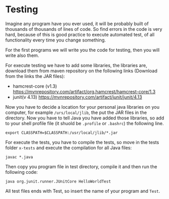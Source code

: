 # Testing

Imagine any program have you ever used, it will be probably built of thousands of thousands of lines of code.
So find errors in the code is very hard, because of this is good practice to execute automated test, of all functionality every time you change something. 

For the first programs we will write you the code for testing, then you will write also them. 

For execute testing we have to add some libraries, the libraries are, download them from maven repository on the following links (Download from the links the JAR files):

- hamcrest-core (v1.3) https://mvnrepository.com/artifact/org.hamcrest/hamcrest-core/1.3
- junit(v 4.13) https://mvnrepository.com/artifact/junit/junit/4.13

Now you have to decide a location for your personal java libraries on you computer, for example `/urs/local/jlib`, the put the JAR files in the directory.
Now you have to tell Java you have added those libraries, so add to your shell profile file (it shuold be `.profile` or `.bashrc`) the following line.

```
export CLASSPATH=$CLASSPATH:/usr/local/jlib/*.jar
```

For execute the tests, you have to compile the tests, so move in the tests folder `x-tests` and execute the compilation for all Java files:

```
javac *.java
```

Then copy you program file in test directory, compile it and then run the following code:

```
java org.junit.runner.JUnitCore HelloWorldTest
```

All test files ends with Test, so insert the name of your program and `Test`.

